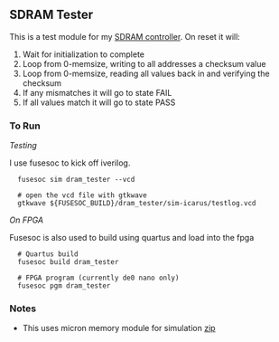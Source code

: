 ## SDRAM Tester

This is a test module for my [SDRAM
controller](https://github.com/stffrdhrn/sdram-controller).  On reset it
will:

1. Wait for initialization to complete
2. Loop from 0-memsize, writing to all addresses a checksum value
3. Loop from 0-memsize, reading all values back in and verifying the
   checksum
4. If any mismatches it will go to state FAIL
5. If all values match it will go to state PASS

### To Run

*Testing*

I use fusesoc to kick off iverilog.

```
  fusesoc sim dram_tester --vcd

  # open the vcd file with gtkwave
  gtkwave ${FUSESOC_BUILD}/dram_tester/sim-icarus/testlog.vcd
```

*On FPGA*

Fusesoc is also used to build using quartus and load into the fpga

```
  # Quartus build
  fusesoc build dram_tester

  # FPGA program (currently de0 nano only)
  fusesoc pgm dram_tester
```



### Notes

- This uses micron memory module for simulation
  [zip](http://www.micron.com/~/media/Documents/Products/Sim%%20Model/DRAM/DRAM/4012mt48lc16m16a2.zip)
